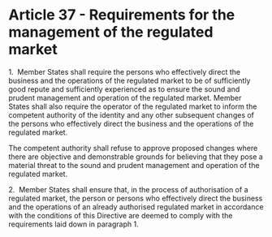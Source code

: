 # Article 37 - Requirements for the management of the regulated market


1.  Member States shall require the persons who effectively direct the business and the operations of the regulated market to be of sufficiently good repute and sufficiently experienced as to ensure the sound and prudent management and operation of the regulated market. Member States shall also require the operator of the regulated market to inform the competent authority of the identity and any other subsequent changes of the persons who effectively direct the business and the operations of the regulated market.

The competent authority shall refuse to approve proposed changes where there are objective and demonstrable grounds for believing that they pose a material threat to the sound and prudent management and operation of the regulated market.

2.  Member States shall ensure that, in the process of authorisation of a regulated market, the person or persons who effectively direct the business and the operations of an already authorised regulated market in accordance with the conditions of this Directive are deemed to comply with the requirements laid down in paragraph 1.
